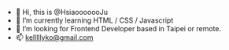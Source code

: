 
- 👋 Hi, this is @HsiaooooooJu
- 🌱 I’m currently learning HTML / CSS / Javascript
- 👀  I’m looking for Frontend Developer based in Taipei or remote.
- 📫 kelllllyko@gmail.com

<!---
HsiaooooooJu/HsiaooooooJu is a ✨ special ✨ repository because its `README.md` (this file) appears on your GitHub profile.
You can click the Preview link to take a look at your changes.
--->
